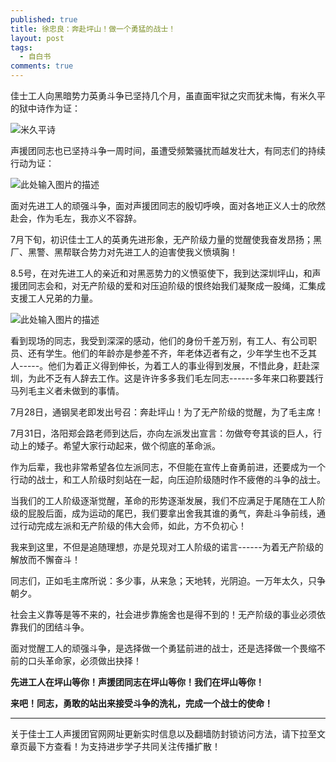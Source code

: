 ```yaml
---
published: true
title: 徐忠良：奔赴坪山！做一个勇猛的战士！
layout: post
tags:
  - 自白书
comments: true
---
```

佳士工人向黑暗势力英勇斗争已坚持几个月，虽直面牢狱之灾而犹未悔，有米久平的狱中诗作为证：

![米久平诗](http://wx2.sinaimg.cn/mw690/0060lm7Tly1ftzs8zq0emj31110kudlo.jpg)

声援团同志也已坚持斗争一周时间，虽遭受频繁骚扰而越发壮大，有同志们的持续行动为证：

![此处输入图片的描述](http://wx4.sinaimg.cn/mw690/0060lm7Tly1ftzsaprdh4j31400u042a.jpg)

面对先进工人的顽强斗争，面对声援团同志的殷切呼唤，面对各地正义人士的欣然赴会，作为毛左，我亦义不容辞。

7月下旬，初识佳士工人的英勇先进形象，无产阶级力量的觉醒使我奋发昂扬；黑厂、黑警、黑帮联合势力对先进工人的迫害使我义愤填胸！

8.5号，在对先进工人的亲近和对黑恶势力的义愤驱使下，我到达深圳坪山，和声援团同志会和，对无产阶级的爱和对压迫阶级的恨终始我们凝聚成一股绳，汇集成支援工人兄弟的力量。

![此处输入图片的描述](http://wx3.sinaimg.cn/mw690/0060lm7Tly1ftzsff7us9j31kw16ob2d.jpg)

看到现场的同志，我受到深深的感动，他们的身份千差万别，有工人、有公司职员、还有学生。他们的年龄亦是参差不齐，年老体迈者有之，少年学生也不乏其人-----。他们为着正义得到伸长，为着工人的事业得到发展，不惜此身，赶赴深圳，为此不乏有人辞去工作。这是许许多多我们毛左同志------多年来口称要践行马列毛主义者未做到的事情。

7月28日，通钢吴老即发出号召：奔赴坪山！为了无产阶级的觉醒，为了毛主席！

7月31日，洛阳郑会路老师到达后，亦向左派发出宣言：勿做夸夸其谈的巨人，行动上的矮子。希望大家行动起来，做个彻底的革命派。

作为后辈，我也非常希望各位左派同志，不但能在宣传上奋勇前进，还要成为一个行动的战士，和工人阶级时刻站在一起，向压迫阶级随时作不疲倦的斗争的战士。

当我们的工人阶级逐渐觉醒，革命的形势逐渐发展，我们不应满足于尾随在工人阶级的屁股后面，成为运动的尾巴，我们要拿出舍我其谁的勇气，奔赴斗争前线，通过行动完成左派和无产阶级的伟大会师，如此，方不负初心！

我来到这里，不但是追随理想，亦是兑现对工人阶级的诺言------为着无产阶级的解放而不懈奋斗！

同志们，正如毛主席所说：多少事，从来急；天地转，光阴迫。一万年太久，只争朝夕。

社会主义靠等是等不来的，社会进步靠施舍也是得不到的！无产阶级的事业必须依靠我们的团结斗争。

面对觉醒工人的顽强斗争，是选择做一个勇猛前进的战士，还是选择做一个畏缩不前的口头革命家，必须做出抉择！

**先进工人在坪山等你！声援团同志在坪山等你！我们在坪山等你！**

**来吧！同志，勇敢的站出来接受斗争的洗礼，完成一个战士的使命！**

---
关于佳士工人声援团官网网址更新实时信息以及翻墙防封锁访问方法，请下拉至文章页最下方查看！为支持进步学子共同关注传播扩散！
